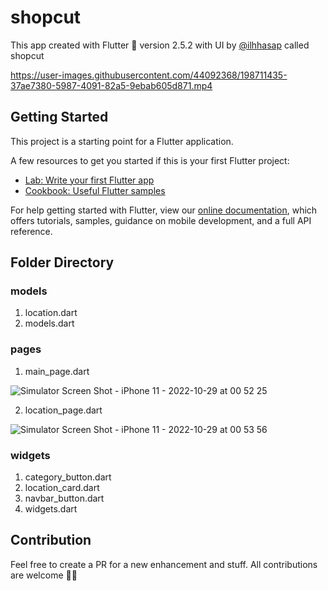 # shopcut

This app created with Flutter 💙 version 2.5.2 with UI by [@ilhhasap](https://www.instagram.com/ilhhasap/) called shopcut

https://user-images.githubusercontent.com/44092368/198711435-37ae7380-5987-4091-82a5-9ebab605d871.mp4

## Getting Started

This project is a starting point for a Flutter application.

A few resources to get you started if this is your first Flutter project:

- [Lab: Write your first Flutter app](https://flutter.dev/docs/get-started/codelab)
- [Cookbook: Useful Flutter samples](https://flutter.dev/docs/cookbook)

For help getting started with Flutter, view our
[online documentation](https://flutter.dev/docs), which offers tutorials,
samples, guidance on mobile development, and a full API reference.

## Folder Directory

### models
1. location.dart
2. models.dart

### pages
1. main_page.dart

![Simulator Screen Shot - iPhone 11 - 2022-10-29 at 00 52 25](https://user-images.githubusercontent.com/44092368/198700936-557354d7-fb80-4f65-b37a-87036c410f86.png)

2. location_page.dart

![Simulator Screen Shot - iPhone 11 - 2022-10-29 at 00 53 56](https://user-images.githubusercontent.com/44092368/198701188-59a3c4cd-5e23-4ccf-a055-9b6df7a30bbb.png)

### widgets
1. category_button.dart
2. location_card.dart
3. navbar_button.dart
4. widgets.dart

## Contribution
Feel free to create a PR for a new enhancement and stuff. All contributions are welcome 🙌🏻
